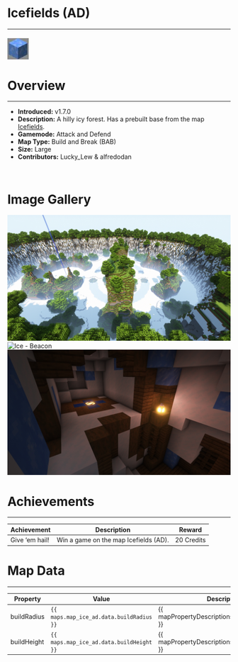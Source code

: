 # Icefields (AD)

---

#### ![icefieldsADicon](../assets/icons/maps/ice-AD-icon.jpg)

# Overview

---

- **Introduced:** v1.7.0
- **Description:** A hilly icy forest. Has a prebuilt base from the map [Icefields](icefields).
- **Gamemode:** Attack and Defend
- **Map Type:** Build and Break (BAB)
- **Size:** Large
- **Contributors:** Lucky_Lew & alfredodan

<br />

# Image Gallery

![Ice - Overview](../assets/maps/iceAD/icead-overview.jpg)
![Ice - Beacon](../assets/maps/iceAD/icead-beacon)
![Ice - Attacker Spawn](../assets/maps/iceAD/icead-attackerspawn.jpg)

# Achievements

---

| Achievement    | Description                           | Reward     |
| -------------- | ------------------------------------- | ---------- |
| Give ‘em hail! | Win a game on the map Icefields (AD). | 20 Credits |

# Map Data

---

| Property    | Value                                    | Description                                       |
| ----------- | ---------------------------------------- | ------------------------------------------------- |
| buildRadius | `{{ maps.map_ice_ad.data.buildRadius }}` | {{ mapPropertyDescriptions.buildRadius.classic }} |
| buildHeight | `{{ maps.map_ice_ad.data.buildHeight }}` | {{ mapPropertyDescriptions.buildHeight.classic }} |
